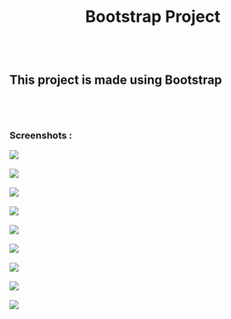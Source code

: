 <h1 style="text-align:center;">Bootstrap Project</h1>
<br/>
<br/>
<h2>This project is made using Bootstrap</h2>
<br/>
<br/>
<h3>Screenshots :</h3>
<img src ="https://github.com/Lavkush3844/Bootstrap-Project/assets/140130429/8132caf5-ea81-433c-873e-39d3f96fa37d" />
<br/>
<br/>
<img src ="https://github.com/Lavkush3844/Bootstrap-Project/assets/140130429/4df196dc-7d31-4fca-a208-54e580ff4ccd" />
<br/>
<br/>
<img src ="https://github.com/Lavkush3844/Bootstrap-Project/assets/140130429/5c7c22d9-abbe-4128-873c-43501224c271" />
<br/>
<br/>
<img src ="https://github.com/Lavkush3844/Bootstrap-Project/assets/140130429/a742cfe8-023d-4016-a207-06e4099c4e7c" />
<br/>
<br/>
<img src ="https://github.com/Lavkush3844/Bootstrap-Project/assets/140130429/f2f3039e-beb3-4dfc-8a12-ab35d8660e19" />
<br/>
<br/>
<img src ="https://github.com/Lavkush3844/Bootstrap-Project/assets/140130429/790ddd82-6dd9-42e1-a815-e361b9db5715" />
<br/>
<br/>
<img src ="https://github.com/Lavkush3844/Bootstrap-Project/assets/140130429/d9c1c04a-d765-4289-bb31-0e79a2907bf3" />
<br/>
<br/>
<img src ="https://github.com/Lavkush3844/Bootstrap-Project/assets/140130429/d45c806d-2d0a-4415-8f79-7cab26b5d61f" />
<br/>
<br/>
<img src ="https://github.com/Lavkush3844/Bootstrap-Project/assets/140130429/ced8df89-3be7-4f41-b732-47865bd1d724" />

